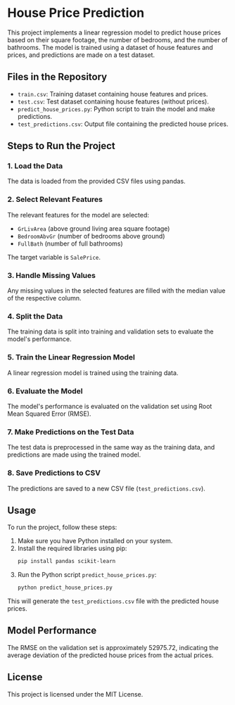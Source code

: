# House Price Prediction

This project implements a linear regression model to predict house prices based on their square footage, the number of bedrooms, and the number of bathrooms. The model is trained using a dataset of house features and prices, and predictions are made on a test dataset.

## Files in the Repository

- `train.csv`: Training dataset containing house features and prices.
- `test.csv`: Test dataset containing house features (without prices).
- `predict_house_prices.py`: Python script to train the model and make predictions.
- `test_predictions.csv`: Output file containing the predicted house prices.

## Steps to Run the Project

### 1. Load the Data
The data is loaded from the provided CSV files using pandas.

### 2. Select Relevant Features
The relevant features for the model are selected:
- `GrLivArea` (above ground living area square footage)
- `BedroomAbvGr` (number of bedrooms above ground)
- `FullBath` (number of full bathrooms)

The target variable is `SalePrice`.

### 3. Handle Missing Values
Any missing values in the selected features are filled with the median value of the respective column.

### 4. Split the Data
The training data is split into training and validation sets to evaluate the model's performance.

### 5. Train the Linear Regression Model
A linear regression model is trained using the training data.

### 6. Evaluate the Model
The model's performance is evaluated on the validation set using Root Mean Squared Error (RMSE).

### 7. Make Predictions on the Test Data
The test data is preprocessed in the same way as the training data, and predictions are made using the trained model.

### 8. Save Predictions to CSV
The predictions are saved to a new CSV file (`test_predictions.csv`).

## Usage

To run the project, follow these steps:

1. Make sure you have Python installed on your system.
2. Install the required libraries using pip:
    ```bash
    pip install pandas scikit-learn
    ```
3. Run the Python script `predict_house_prices.py`:
    ```bash
    python predict_house_prices.py
    ```

This will generate the `test_predictions.csv` file with the predicted house prices.

## Model Performance

The RMSE on the validation set is approximately 52975.72, indicating the average deviation of the predicted house prices from the actual prices.

## License

This project is licensed under the MIT License.
